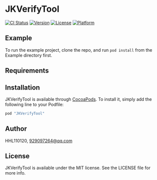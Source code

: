 # JKVerifyTool

[![CI Status](http://img.shields.io/travis/HHL110120/JKVerifyTool.svg?style=flat)](https://travis-ci.org/HHL110120/JKVerifyTool)
[![Version](https://img.shields.io/cocoapods/v/JKVerifyTool.svg?style=flat)](http://cocoapods.org/pods/JKVerifyTool)
[![License](https://img.shields.io/cocoapods/l/JKVerifyTool.svg?style=flat)](http://cocoapods.org/pods/JKVerifyTool)
[![Platform](https://img.shields.io/cocoapods/p/JKVerifyTool.svg?style=flat)](http://cocoapods.org/pods/JKVerifyTool)

## Example

To run the example project, clone the repo, and run `pod install` from the Example directory first.

## Requirements

## Installation

JKVerifyTool is available through [CocoaPods](http://cocoapods.org). To install
it, simply add the following line to your Podfile:

```ruby
pod "JKVerifyTool"
```

## Author

HHL110120, 929097264@qq.com

## License

JKVerifyTool is available under the MIT license. See the LICENSE file for more info.
